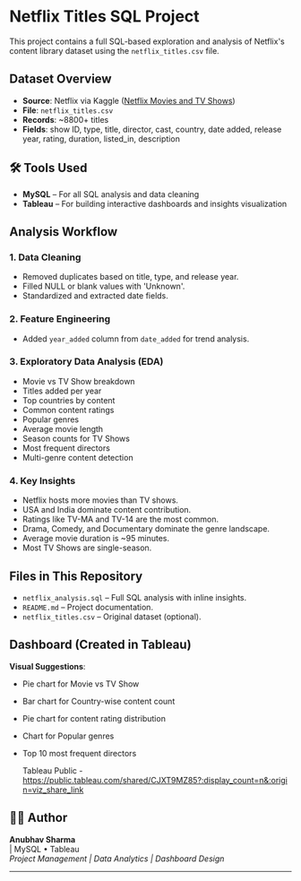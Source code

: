 #  Netflix Titles SQL Project

This project contains a full SQL-based exploration and analysis of Netflix's content library dataset using the `netflix_titles.csv` file.

##  Dataset Overview
- **Source**: Netflix via Kaggle ([Netflix Movies and TV Shows](https://www.kaggle.com/datasets/shivamb/netflix-shows))
- **File**: `netflix_titles.csv`
- **Records**: ~8800+ titles
- **Fields**: show ID, type, title, director, cast, country, date added, release year, rating, duration, listed_in, description

## 🛠 Tools Used
- **MySQL** – For all SQL analysis and data cleaning
- **Tableau** – For building interactive dashboards and insights visualization

##  Analysis Workflow

###  1. Data Cleaning
- Removed duplicates based on title, type, and release year.
- Filled NULL or blank values with 'Unknown'.
- Standardized and extracted date fields.

###  2. Feature Engineering
- Added `year_added` column from `date_added` for trend analysis.

###  3. Exploratory Data Analysis (EDA)
- Movie vs TV Show breakdown
- Titles added per year
- Top countries by content
- Common content ratings
- Popular genres
- Average movie length
- Season counts for TV Shows
- Most frequent directors
- Multi-genre content detection

###  4. Key Insights
- Netflix hosts more movies than TV shows.
- USA and India dominate content contribution.
- Ratings like TV-MA and TV-14 are the most common.
- Drama, Comedy, and Documentary dominate the genre landscape.
- Average movie duration is ~95 minutes.
- Most TV Shows are single-season.

##  Files in This Repository
- `netflix_analysis.sql` – Full SQL analysis with inline insights.
- `README.md` – Project documentation.
- `netflix_titles.csv` – Original dataset (optional).

##  Dashboard (Created in Tableau)
**Visual Suggestions**:
- Pie chart for Movie vs TV Show
- Bar chart for Country-wise content count
- Pie chart for content rating distribution
- Chart for Popular genres
- Top 10 most frequent directors

  Tableau Public -https://public.tableau.com/shared/CJXT9MZ85?:display_count=n&:origin=viz_share_link

## 👨‍💻 Author
**Anubhav Sharma**  
 | MySQL • Tableau   
*Project Management | Data Analytics | Dashboard Design*

---

